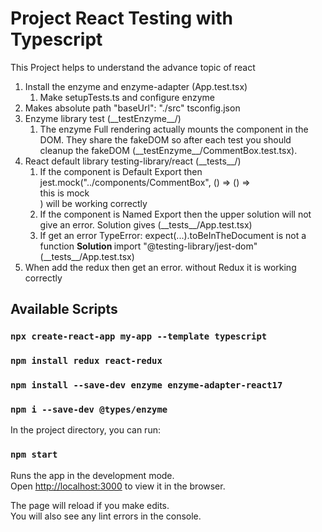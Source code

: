 # Project React Testing with Typescript

This Project helps to understand the advance topic of react

1. Install the enzyme and enzyme-adapter (App.test.tsx)
   1. Make setupTests.ts and configure enzyme
2. Makes absolute path "baseUrl": "./src" tsconfig.json
3. Enzyme library test (\_\_testEnzyme\_\_/)
   1. The enzyme Full rendering actually mounts the component in the DOM. They share the fakeDOM so after each test you should cleanup the fakeDOM (\_\_testEnzyme\_\_/CommentBox.test.tsx).
4. React default library testing-library/react (\_\_tests\_\_/)
   1. If the component is Default Export then jest.mock("../components/CommentBox", () => () => <div>this is mock</div>) will be working correctly
   2. If the component is Named Export then the upper solution will not give an error. Solution gives (\_\_tests\_\_/App.test.tsx)
   3. If get an error TypeError: expect(...).toBeInTheDocument is not a function <strong> Solution </strong> import "@testing-library/jest-dom" (\_\_tests\_\_/App.test.tsx)
5. When add the redux then get an error. without Redux it is working correctly

## Available Scripts

### `npx create-react-app my-app --template typescript`

### `npm install redux react-redux`

### `npm install --save-dev enzyme enzyme-adapter-react17`

### `npm i --save-dev @types/enzyme`

In the project directory, you can run:

### `npm start`

Runs the app in the development mode.\
Open [http://localhost:3000](http://localhost:3000) to view it in the browser.

The page will reload if you make edits.\
You will also see any lint errors in the console.
